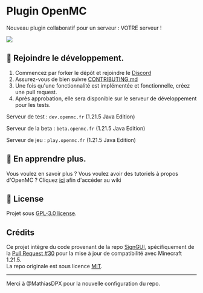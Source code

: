 # Plugin OpenMC
Nouveau plugin collaboratif pour un serveur : VOTRE serveur !

<a href="https://github.com/ServerOpenMC/PluginV2/graphs/contributors">
  <img src="https://contrib.rocks/image?repo=ServerOpenMC/PluginV2" />
</a>

## 🤝 Rejoindre le développement.
1. Commencez par forker le dépôt et rejoindre le [Discord](https://discord.gg/aywen)
2. Assurez-vous de bien suivre [CONTRIBUTING.md](https://github.com/ServerOpenMC/PluginV2/blob/master/CONTRIBUTING.md)
3. Une fois qu'une fonctionnalité est implémentée et fonctionnelle, créez une pull request.
4. Après approbation, elle sera disponible sur le serveur de développement pour les tests.

Serveur de test : `dev.openmc.fr` (1.21.5 Java Edition)

Serveur de la beta : `beta.openmc.fr` (1.21.5 Java Edition)

Serveur de jeu : `play.openmc.fr` (1.21.5 Java Edition)

## 📘 En apprendre plus.
Vous voulez en savoir plus ? Vous voulez avoir des tutoriels à propos d'OpenMC ?
Cliquez [ici](https://github.com/ServerOpenMC/PluginV2/wiki) afin d'accéder au wiki

## 📃 License
Projet sous [GPL-3.0 license](https://choosealicense.com/licenses/gpl-3.0/).

## Crédits
Ce projet intègre du code provenant de la repo [SignGUI](https://github.com/Rapha149/SignGUI), spécifiquement de la [Pull Request #30](https://github.com/Rapha149/SignGUI/pull/30) pour la mise à jour de compatibilité avec Minecraft 1.21.5.  
La repo originale est sous licence [MIT](https://github.com/Rapha149/SignGUI/blob/main/LICENSE).

---
Merci à @MathiasDPX pour la nouvelle configuration du repo.
